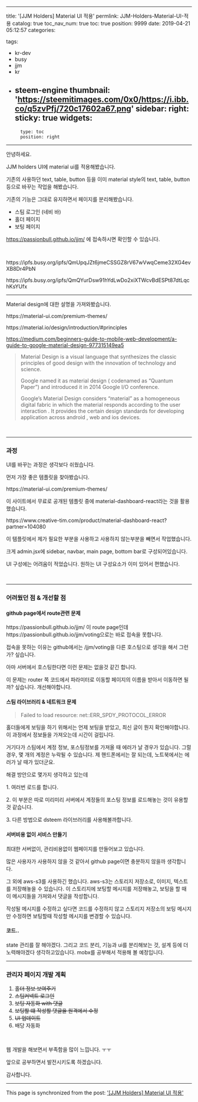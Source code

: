 
---
title: '[JJM Holders] Material UI 적용'
permlink: JJM-Holders-Material-UI-적용
catalog: true
toc_nav_num: true
toc: true
position: 9999
date: 2019-04-21 05:12:57
categories:

tags:
- kr-dev
- busy
- jjm
- kr
- steem-engine
thumbnail: 'https://steemitimages.com/0x0/https://i.ibb.co/q5zvPfj/720c17602a67.png'
sidebar:
    right:
        sticky: true
widgets:
    -
        type: toc
        position: right
---


<p>안녕하세요.</p>
<p>JJM holders UI에 material ui를 적용해봤습니다.</p>
<p>기존의 사용하던 text, table, button 등을 이미 material style의 text, table, button등으로 바꾸는 작업을 해봤습니다.</p>
<p>기존의 기능은 그대로 유지하면서 페이지를 분리해봤습니다.</p>
<ul>
<li>스팀 로그인 (네비 바)</li>
<li>홀더 페이지</li>
<li>보팅 페이지</li>
</ul>
<p><a href="https://passionbull.github.io/jjm/">https://passionbull.github.io/jjm/</a> 에 접속하시면 확인할 수 있습니다.</p>
<p> </p>
<p>https://ipfs.busy.org/ipfs/QmUpqJZt6jmeCSSGZ8rV67wVwqCeme32XG4evXB8Dr4PbN</p>
<p>https://ipfs.busy.org/ipfs/QmQYurDsw91hYdLwDo2xiXTWcvBdESPt87dtLqchKsYUfx</p>
<hr />
<p>Material design에 대한 설명을 가져와봤습니다.</p>
<p>https://material-ui.com/premium-themes/</p>
<p>https://material.io/design/introduction/#principles</p>
<p><a href="https://medium.com/beginners-guide-to-mobile-web-development/a-guide-to-google-material-design-977315149ea5">https://medium.com/beginners-guide-to-mobile-web-development/a-guide-to-google-material-design-977315149ea5</a></p>
<blockquote><p>Material Design is a visual language that synthesizes the classic principles of good design with the innovation of technology and science.</p>
<p>Google named it as material design ( codenamed as “Quantum Paper”) and introduced it in 2014 Google I/O conference.</p>
<p>Google’s Material Design considers “material” as a homogeneous digital fabric in which the material responds according to the user interaction . It provides the certain design standards for developing application across android , web and ios devices.</p></blockquote>
<p> </p>
<hr />
<h3>과정</h3>
<p>UI를 바꾸는 과정은 생각보다 쉬웠습니다.</p>
<p>먼저 가장 좋은 템플릿을 찾아봤습니다.</p>
<p>https://material-ui.com/premium-themes/</p>
<p>이 사이트에서 무료로 공개된 템플릿 중에 material-dashboard-react라는 것을 활용했습니다.</p>
<p>https://www.creative-tim.com/product/material-dashboard-react?partner=104080</p>
<p>이 템플릿에서 제가 필요한 부분을 사용하고 사용하지 않는부분을 빼면서 작업했습니다.</p>
<p>크게 admin.jsx에 sidebar, navbar, main page, bottom bar로 구성되어있습니다.</p>
<p>UI 구성에는 어려움이 적었습니다. 원하는 UI 구성요소가 이미 있어서 편했습니다.</p>
<p> </p>
<hr />
<h3>어려웠던 점 & 개선할 점</h3>
<h4>github page에서 route관련 문제</h4>
<p>https://passionbull.github.io/jjm/ 이 route page인데 https://passionbull.github.io/jjm/voting으로는 바로 접속을 못합니다.</p>
<p>접속을 못하는 이유는 github에서는 /jjm/voting을 다른 호스팅으로 생각을 해서 그런가? 싶습니다.</p>
<p>아마 서버에서 호스팅한다면 이런 문제는 없을것 같긴 합니다.</p>
<p>이 문제는 router 쪽 코드에서 파라미터로 이동할 페이지의 이름을 받아서 이동하면 될까? 싶습니다. 개선해야합니다.</p>
<h4>스팀 라이브러리 & 네트워크 문제</h4>
<blockquote><p>Failed to load resource: net::ERR_SPDY_PROTOCOL_ERROR</p></blockquote>
<p>홀더들에게 보팅을 하기 위해서는 언제 보팅을 받았고, 최신 글이 뭔지 확인해야합니다. 이 과정에서 정보들을 가져오는데 시간이 걸립니다.</p>
<p>거기다가 스팀에서 계정 정보, 포스팅정보를 가져올 때 에러가 날 경우가 있습니다. 그럴 경우, 몇 개의 계정은 누락될 수 있습니다. 제 핸드폰에서는 잘 되는데, 노트북에서는 에러가 날 때가 있더군요.</p>
<p>해결 방안으로 몇가지 생각하고 있는데</p>
<p>1. 여러번 로드를 합니다.</p>
<p>2. 이 부분은 따로 미리미리 서버에서 계정들의 포스팅 정보를 로드해놓는 것이 유용할 것 같습니다.</p>
<p>3. 다른 방법으로 dsteem 라이브러리를 사용해볼까합니다.</p>
<h4>서버비용 없이 서비스 만들기</h4>
<p>최대한 서버없이, 관리비용없이 웹페이지를 만들어보고 있습니다.</p>
<p>많은 사용자가 사용하지 않을 것 같아서 github page이면 충분하지 않을까 생각합니다.</p>
<p>그 외에 aws-s3를 사용하긴 했습니다. aws-s3는 스토리지 저장소로, 이미지, 텍스트를 저장해놓을 수 있습니다. 이 스토리지에 보팅할 메시지를 저장해놓고, 보팅을 할 때 이 메시지들을 가져와서 댓글을 작성합니다.</p>
<p>작성될 메시지를 수정하고 싶다면 코드를 수정하지 않고 스토리지 저장소의 보팅 메시지만 수정하면 보팅할때 작성할 메시지를 변경할 수 있습니다.</p>
<h4>코드..</h4>
<p>state 관리를 잘 해야겠다. 그리고 코드 분리, 기능과 ui를 분리해보는 것, 설계 등에 더 노력해야겠다 생각하고있습니다. mobx를 공부해서 적용해 볼 예정입니다.</p>
<hr />
<h3>관리자 페이지 개발 계획</h3>
<ol>
<li><del>홀더 정보 보여주기</del></li>
<li><del>스팀커넥트 로그인</del></li>
<li><del>보팅 자동화 with 댓글</del></li>
<li><del>보팅할 떄 작성할 댓글을 원격에서 수정</del></li>
<li><del>UI 업데이트</del></li>
<li>배당 자동화</li>
</ol>
<p> </p>
<p>웹 개발을 해보면서 부족함을 많이 느낍니다. ㅜㅜ</p>
<p>앞으로 공부하면서 발전시키도록 하겠습니다.</p>
<p>감사합니다.</p>


- - -

This page is synchronized from the post: ['[JJM Holders] Material UI 적용'](https://steempeak.com/@jacobyu/2063-jjm-holders-dev-ui-update)
